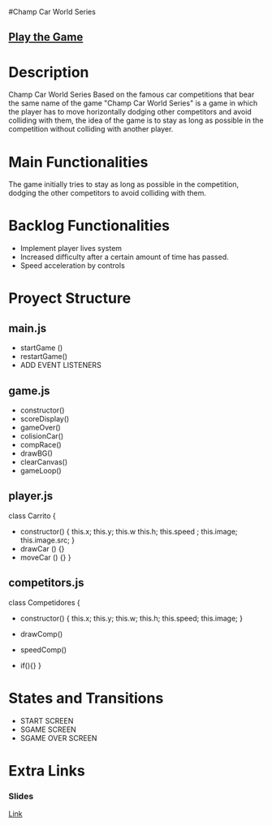 #Champ Car World Series

## [Play the Game](https://mariogrodriguez28.github.io/champ-car-world-series/)

# Description

Champ Car World Series Based on the famous car competitions that bear the same name of the game "Champ Car World Series" is a game in which the player has to move horizontally dodging other competitors and avoid colliding with them, the idea of the game is to stay as long as possible in the competition without colliding with another player.

# Main Functionalities

The game initially tries to stay as long as possible in the competition, dodging the other competitors to avoid colliding with them.

# Backlog Functionalities

- Implement player lives system
- Increased difficulty after a certain amount of time has passed.
- Speed acceleration by controls

# Proyect Structure

## main.js

- startGame ()
- restartGame()
- ADD EVENT LISTENERS

## game.js

- constructor()
- scoreDisplay()
- gameOver()
- colisionCar()
- compRace()
- drawBG()
- clearCanvas()
- gameLoop()

## player.js

class Carrito {

- constructor() {
  this.x;
  this.y;
  this.w
  this.h;
  this.speed ;
  this.image;
  this.image.src;
  }
- drawCar () {}
- moveCar () {}
  }

## competitors.js

class Competidores {

- constructor() {
  this.x;
  this.y;
  this.w;
  this.h;
  this.speed;
  this.image;
  }

- drawComp()
- speedComp()
- if(){}
  }

# States and Transitions

- START SCREEN
- SGAME SCREEN
- SGAME OVER SCREEN

# Extra Links

### Slides

[Link](www.your-url-here.com)
